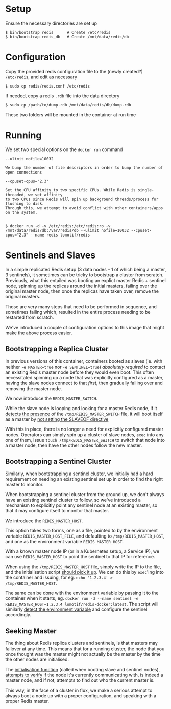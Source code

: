 
# Setup

Ensure the necessary directories are set up

    $ bin/bootstrap redis      # Create /etc/redis
    $ bin/bootstrap redis_db   # Create /mnt/data/redis/db

# Configuration

Copy the provided redis configuration file to the (newly created?) `/etc/redis`, and edit as necessary

    $ sudo cp redis/redis.conf /etc/redis

If needed, copy a redis `.rdb` file into the data directory

    $ sudo cp /path/to/dump.rdb /mnt/data/redis/db/dump.rdb

These two folders will be mounted in the container at run time

# Running

We set two special options on the `docker run` command

    --ulimit nofile=10032

    We bump the number of file descriptors in order to bump the number of open connections

    --cpuset-cpus="2,3"

    Set the CPU affinity to two specific CPUs. While Redis is single-threaded, we set affinity
    to two CPUs since Redis will spin up background threads/process for flushing to disk.
    Through this, we attempt to avoid conflict with other containers/apps on the system.


    $ docker run -d -v /etc/redis:/etc/redis:ro -v /mnt/data/redis/db:/var/redis/db --ulimit nofile=10032 --cpuset-cpus="2,3" --name redis lomotif/redis


# Sentinels and Slaves

In a simple replicated Redis setup (3 data nodes – 1 of which being a master, 3 sentinels), it sometimes
can be tricky to bootstrap a cluster from scratch. Previously, what this entailed was booting an explict
master Redis + sentinel node, spinning up the replicas around the initial masters, failing over the original
master node, then once the replicas have taken over, remove the original masters.

Those are very many steps that need to be performed in sequence, and sometimes failing which, resulted in
the entire process needing to be restarted from scratch.

We've introduced a couple of configuration options to this image that might make the above process easier.


## Bootstrapping a Replica Cluster

In previous versions of this container, containers booted as slaves (ie. with neither `-e MASTER=true` nor
`-e SENTINEL=true`) _absolutely required_ to contact an existing Redis master node before they would even
boot. This often necessitated spinning up a node that was explicitly configured as a master, having the slave
nodes connect to that _first_, then gradually failing over and removing the master node.

We now introduce the `REDIS_MASTER_SWITCH`.

While the slave node is looping and looking for a master Redis node, if it [detects the presence](https://github.com/Lomotif/redis-docker/blob/feat_redis_ha/redis/run.sh#L147) of the `/tmp/REDIS_MASTER_SWITCH`
file, it will boot itself as a master by [not setting the SLAVEOF directive](https://github.com/Lomotif/redis-docker/blob/feat_redis_ha/redis/run.sh#L166)

With this in place, there is no longer a need for explicitly configured master nodes. Operators can simply
spin up a cluster of slave nodes, `exec` into any one of them, issue `touch /tmp/REDIS_MASTER_SWITCH` to switch
that node into a master node, then have the other nodes follow the new master.


## Bootstrapping a Sentinel Cluster

Similarly, when bootstrapping a sentinel cluster, we initially had a hard requirement on needing an existing
sentinel set up in order to find the right master to monitor.

When bootstrapping a sentinel cluster from the ground up, we don't always have an existing sentinel cluster to
follow, so we've introduced a mechanism to explicitly point any sentinel node at an existing master, so that
it may configure itself to monitor that master.

We introduce the `REDIS_MASTER_HOST`.

This option takes two forms, one as a file, pointed to by the environment variable `REDIS_MASTER_HOST_FILE`, and defaulting to `/tmp/REDIS_MASTER_HOST`, and one as the environment variable `REDIS_MASTER_HOST`.

With a known master node IP (or in a Kubernetes setup, a Service IP), we can use `REDIS_MASTER_HOST` to point
the sentinel to that IP for reference.

When using the `/tmp/REDIS_MASTER_HOST` file, simply write the IP to the file, and the initialisation script
[should pick it up](https://github.com/Lomotif/redis-docker/blob/feat_redis_ha/redis/run.sh#L50). We can do this by `exec`'ing into the container and issuing, for eg. `echo '1.2.3.4' > /tmp/REDIS_MASTER_HOST`.

The same can be done with the environment variable by passing it to the container when it starts, eg. `docker run -d --name sentinel -e REDIS_MASTER_HOST=1.2.3.4 lomotif/redis-docker:latest`.
The script will similarly [detect the environment variable](https://github.com/Lomotif/redis-docker/blob/feat_redis_ha/redis/run.sh#L57) and configure the sentinel accordingly.


## Seeking Master

The thing about Redis replica clusters and sentinels, is that masters may failover at any time. This means that
for a running cluster, the node that you once thought was the master might not actually be the master by the
time the other nodes are initialised.

The [initialisation function](https://github.com/Lomotif/redis-docker/blob/feat_redis_ha/redis/run.sh#L36) (called when booting slave and sentinel nodes), [attempts to verify](https://github.com/Lomotif/redis-docker/blob/feat_redis_ha/redis/run.sh#L71) if the node it's currently
communicating with, is indeed a master node, and if not, attempts to find out who the current master is.

This way, in the face of a cluster in flux, we make a serious attempt to always boot a node up with a proper
configuration, and speaking with a proper Redis master.

